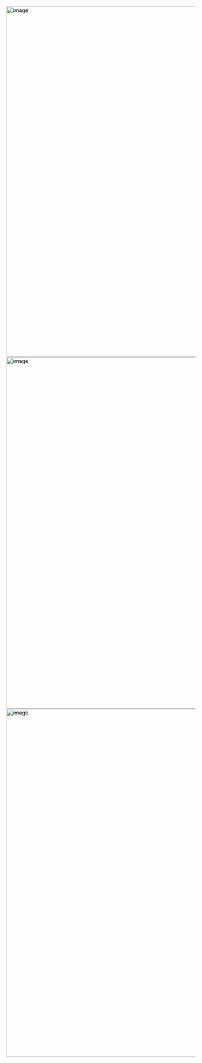 <img width="934" alt="image" src="https://user-images.githubusercontent.com/71205609/189347833-de079118-8f3c-43ca-91df-b408f41992ac.png">
<img width="937" alt="image" src="https://user-images.githubusercontent.com/71205609/189347878-4c1e69d5-a87b-4c89-ad25-73c94efa5e05.png">
<img width="927" alt="image" src="https://user-images.githubusercontent.com/71205609/189347960-9b08e7d9-80f4-460a-a207-7620e65d1810.png">

